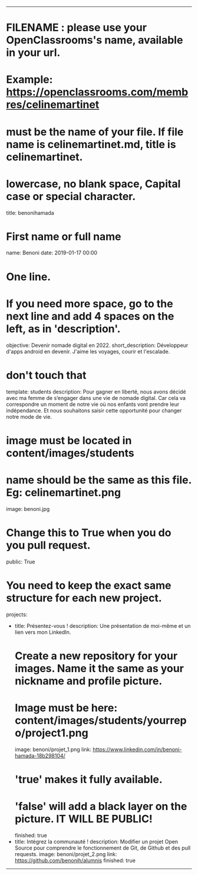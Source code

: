 ---

# FILENAME : please use your OpenClassrooms's name, available in your url.
# Example: https://openclassrooms.com/membres/celinemartinet
# must be the name of your file. If file name is celinemartinet.md, title is celinemartinet.
# lowercase, no blank space, Capital case or special character.
title: benonihamada

# First name or full name
name: Benoni
date: 2019-01-17 00:00

# One line.
# If you need more space, go to the next line and add 4 spaces on the left, as in 'description'.
objective: Devenir nomade digital en 2022.
short_description: Développeur d'apps android en devenir. J'aime les voyages, courir et l'escalade.

# don't touch that
template: students
description:
    Pour gagner en liberté, nous avons décidé avec ma femme de s’engager dans une vie de nomade digital. Car cela va correspondre un moment de notre vie où nos enfants vont prendre leur indépendance. Et nous souhaitons saisir cette opportunité pour changer notre mode de vie.

# image must be located in content/images/students
# name should be the same as this file. Eg: celinemartinet.png
image: benoni.jpg

# Change this to True when you do you pull request.
public: True

# You need to keep the exact same structure for each new project.
projects:
  - title: Présentez-vous !
    description: Une présentation de moi-même et un lien vers mon LinkedIn.
    # Create a new repository for your images. Name it the same as your nickname and profile picture.
    # Image must be here: content/images/students/yourrepo/project1.png
    image: benoni/projet_1.png
    link: https://www.linkedin.com/in/benoni-hamada-18b298104/
    # 'true' makes it fully available.
    # 'false' will add a black layer on the picture. IT WILL BE PUBLIC!
    finished: true
  - title: Intégrez la communauté !
    description: Modifier un projet Open Source pour comprendre le fonctionnement de Git, de Github et des pull requests. 
    image: benoni/projet_2.png
    link: https://github.com/benonih/alumnis
    finished: true
---
